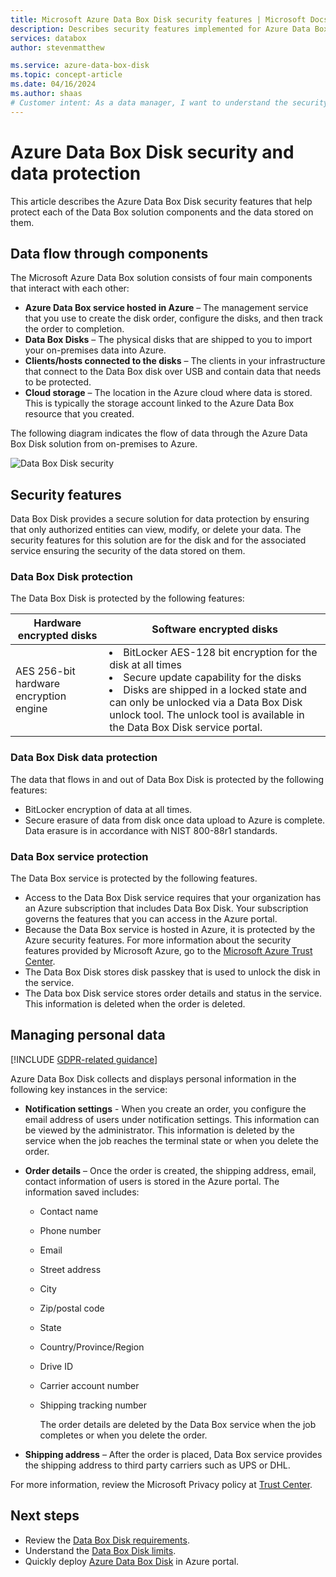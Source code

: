 ```yaml
---
title: Microsoft Azure Data Box Disk security features | Microsoft Docs in data 
description: Describes security features implemented for Azure Data Box Disk, a cloud solution that enables you to transfer large amounts of data into Azure
services: databox
author: stevenmatthew

ms.service: azure-data-box-disk
ms.topic: concept-article
ms.date: 04/16/2024
ms.author: shaas
# Customer intent: As a data manager, I want to understand the security features of Azure Data Box Disk, so that I can ensure the protection and compliance of sensitive data during transfer to the cloud.
---
```

# Azure Data Box Disk security and data protection

This article describes the Azure Data Box Disk security features that help protect each of the Data Box solution components and the data stored on them. 

## Data flow through components

The Microsoft Azure Data Box solution consists of four main components that interact with each other:

- **Azure Data Box service hosted in Azure** – The management service that you use to create the disk order, configure the disks, and then track the order to completion.
- **Data Box Disks** – The physical disks that are shipped to you to import your on-premises data into Azure. 
- **Clients/hosts connected to the disks** – The clients in your infrastructure that connect to the Data Box disk over USB and contain data that needs to be protected.
- **Cloud storage** – The location in the Azure cloud where data is stored. This is typically the storage account linked to the Azure Data Box resource that you created.

The following diagram indicates the flow of data through the Azure Data Box Disk solution from on-premises to Azure.

![Data Box Disk security](media/data-box-disk-security/data-box-disk-security-1.png)

## Security features

Data Box Disk provides a secure solution for data protection by ensuring that only authorized entities can view, modify, or delete your data. The security features for this solution are for the disk and for the associated service ensuring the security of the data stored on them.

### Data Box Disk protection

The Data Box Disk is protected by the following features:

| Hardware encrypted disks | Software encrypted disks  |
|--------------------------|---------------------------|
| AES 256-bit hardware encryption engine | <li> BitLocker AES-128 bit encryption for the disk at all times<li> Secure update capability for the disks<li> Disks are shipped in a locked state and can only be unlocked via a Data Box Disk unlock tool. The unlock tool is available in the Data Box Disk service portal. |

### Data Box Disk data protection

The data that flows in and out of Data Box Disk is protected by the following features:

- BitLocker encryption of data at all times.
- Secure erasure of data from disk once data upload to Azure is complete. Data erasure is in accordance with NIST 800-88r1 standards.

### Data Box service protection

The Data Box service is protected by the following features.

- Access to the Data Box Disk service requires that your organization has an Azure subscription that includes Data Box Disk. Your subscription governs the features that you can access in the Azure portal.
- Because the Data Box service is hosted in Azure, it is protected by the Azure security features. For more information about the security features provided by Microsoft Azure, go to the [Microsoft Azure Trust Center](https://www.microsoft.com/TrustCenter/Security/default.aspx).
- The Data Box Disk stores disk passkey that is used to unlock the disk in the service. 
- The Data box Disk service stores order details and status in the service. This information is deleted when the order is deleted.

## Managing personal data

[!INCLUDE [GDPR-related guidance](~/reusable-content/ce-skilling/azure/includes/gdpr-intro-sentence.md)]

Azure Data Box Disk collects and displays personal information in the following key instances in the service:

- **Notification settings** - When you create an order, you configure the email address of users under notification settings. This information can be viewed by the administrator. This information is deleted by the service when the job reaches the terminal state or when you delete the order.

- **Order details** – Once the order is created, the shipping address, email, contact information of users is stored in the Azure portal. The information saved includes:

  - Contact name
  - Phone number
  - Email
  - Street address
  - City
  - Zip/postal code
  - State
  - Country/Province/Region
  - Drive ID
  - Carrier account number
  - Shipping tracking number

    The order details are deleted by the Data Box service when the job completes or when you delete the order.

- **Shipping address** – After the order is placed, Data Box service provides the shipping address to third party carriers such as UPS or DHL. 

For more information, review the Microsoft Privacy policy at [Trust Center](https://www.microsoft.com/trust-center).


## Next steps

- Review the [Data Box Disk requirements](data-box-disk-system-requirements.md).
- Understand the [Data Box Disk limits](data-box-disk-limits.md).
- Quickly deploy [Azure Data Box Disk](data-box-disk-quickstart-portal.md) in Azure portal.
